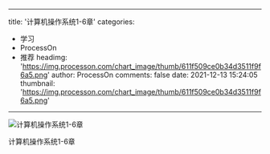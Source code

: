 
---
title: '计算机操作系统1-6章'
categories: 
 - 学习
 - ProcessOn
 - 推荐
headimg: 'https://img.processon.com/chart_image/thumb/611f509ce0b34d3511f9f6a5.png'
author: ProcessOn
comments: false
date: 2021-12-13 15:24:05
thumbnail: 'https://img.processon.com/chart_image/thumb/611f509ce0b34d3511f9f6a5.png'
---

<div>   
<img class="thumb" alt="计算机操作系统1-6章" src="https://img.processon.com/chart_image/thumb/611f509ce0b34d3511f9f6a5.png" referrerpolicy="no-referrer">
<p>计算机操作系统1-6章</p>  
</div>
            